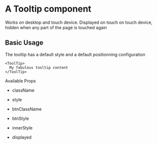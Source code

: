 # A Tooltip component

Works on desktop and touch device.
Displayed on touch on touch device, hidden when any part of the page is touched again

## Basic Usage

The tooltip has a default style and a default positionning configuration

```
<ToolTip>
  My fabulous tooltip content
</ToolTip>
```


Available Props

- className
- style

- btnClassName
- btnStyle

- innerStyle
- displayed


